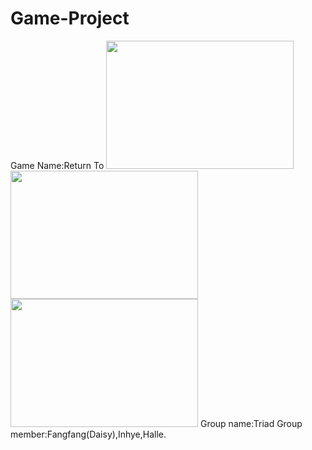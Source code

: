# Game-Project
Game Name:Return To
<img src ="https://github.com/FangfangLyu/Return-To/blob/master/Game%20Plan/capture%201.JPG" width ="300" height = "205">
<img src = "https://github.com/FangfangLyu/Return-To/blob/master/Game%20Plan/Capture%202.JPG" width = "300" height = "205">
<img src = "https://github.com/FangfangLyu/Return-To/blob/master/Game%20Plan/Capture%203.JPG" width = "300" height = "205">
Group name:Triad
Group member:Fangfang(Daisy),Inhye,Halle.
